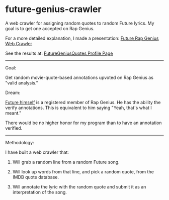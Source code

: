 # future-genius-crawler
A web crawler for assigning random quotes to random Future lyrics. My goal is to get one accepted on Rap Genius.

For a more detailed explanation, I made a presentation:
[Future Rap Genius Web Crawler](https://docs.google.com/presentation/d/1Z2dhwaYPR7jsQ-vQa85bGhSVTeQ_hCoRB2aX-KpDFDg/pub?start=false&loop=true&delayms=30000)

See the results at: [FutureGeniusQuotes Profile Page](https://genius.com/FutureGeniusQuotes)

-----

Goal: 

Get random movie-quote-based annotations upvoted on Rap Genius as "valid analysis."

Dream:

[Future himself](https://genius.com/artists/Future) is a registered member of Rap Genius. He has the ability the verify annotations. This is equivalent to him saying "Yeah, that's what I meant."

There would be no higher honor for my program than to have an annotation verified.

------

Methodology:

I have built a web crawler that:

1) Will grab a random line from a random Future song.

2) Will look up words from that line, and pick a random quote, from the IMDB quote database.

3) Will annotate the lyric with the random quote and submit it as an interpretation of the song.
